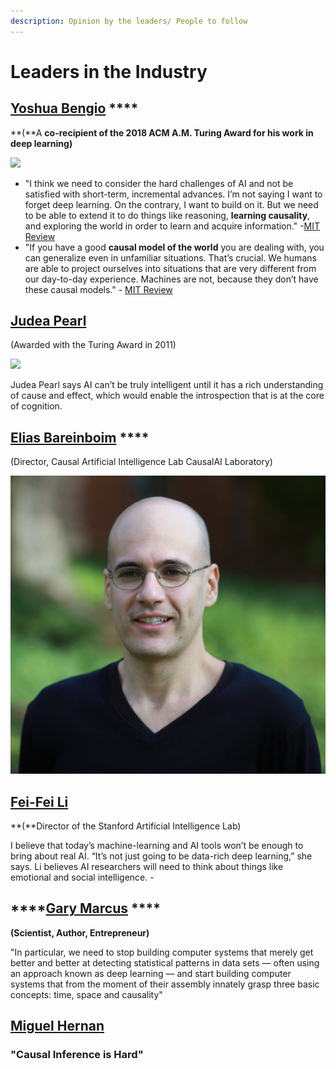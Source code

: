 ```yaml
---
description: Opinion by the leaders/ People to follow
---
```


# Leaders in the Industry

## [**Yoshua Bengio**](https://yoshuabengio.org/) ****

**\(**A ****co-recipient of the 2018 ACM A.M. Turing Award for his work in deep learning**\)**

![](../.gitbook/assets/image%20%2835%29.png)

* "I think we need to consider the hard challenges of AI and not be satisfied with short-term, incremental advances. I’m not saying I want to forget deep learning. On the contrary, I want to build on it. But we need to be able to extend it to do things like reasoning, **learning causality**, and exploring the world in order to learn and acquire information." -[MIT Review](https://www.technologyreview.com/2018/11/17/66372/one-of-the-fathers-of-ai-is-worried-about-its-future/)
* "If you have a good **causal model of the world** you are dealing with, you can generalize even in unfamiliar situations. That’s crucial. We humans are able to project ourselves into situations that are very different from our day-to-day experience. Machines are not, because they don’t have these causal models." - [MIT Review](https://www.technologyreview.com/2018/11/17/66372/one-of-the-fathers-of-ai-is-worried-about-its-future/)

## [**Judea Pearl** ](http://bayes.cs.ucla.edu/jp_home.html)

\(Awarded with the Turing Award in 2011\)

![](../.gitbook/assets/image%20%2836%29.png)

Judea Pearl says AI can’t be truly intelligent until it has a rich understanding of cause and effect, which would enable the introspection that is at the core of cognition.

## [**Elias Bareinboim**](https://causalai.net/) ****

\(Director, Causal Artificial Intelligence Lab CausalAI Laboratory\)

![](../.gitbook/assets/image%20%2833%29.png)

## [**Fei-Fei Li** ](https://profiles.stanford.edu/fei-fei-li) 

**\(**Director of the Stanford Artificial Intelligence Lab\)

I believe that today’s machine-learning and AI tools won’t be enough to bring about real AI. “It’s not just going to be data-rich deep learning,” she says. Li believes AI researchers will need to think about things like emotional and social intelligence. - 

##  ****[**Gary Marcus**](http://garymarcus.com/index.html) ****

**\(**Scientist, Author, Entrepreneur**\)**

"In particular, we need to stop building computer systems that merely get better and better at detecting statistical patterns in data sets — often using an approach known as deep learning — and start building computer systems that from the moment of their assembly innately grasp three basic concepts: time, space and causality"

## [Miguel Hernan](https://www.hsph.harvard.edu/miguel-hernan/)





### **"Causal Inference is Hard"**

